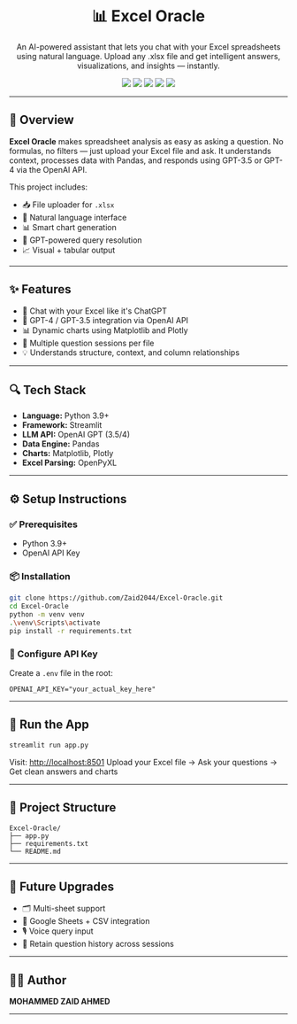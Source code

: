 <h1 align="center">📊 Excel Oracle</h1>
<p align="center">
  An AI-powered assistant that lets you chat with your Excel spreadsheets using natural language. Upload any .xlsx file and get intelligent answers, visualizations, and insights — instantly.
</p>

<p align="center">
  <img src="https://img.shields.io/badge/Python-3776AB?style=flat&logo=python&logoColor=white"/>
  <img src="https://img.shields.io/badge/OpenAI_API-03A9F4?style=flat&logo=openai&logoColor=white"/>
  <img src="https://img.shields.io/badge/Pandas-150458?style=flat&logo=pandas&logoColor=white"/>
  <img src="https://img.shields.io/badge/Streamlit-FF4B4B?style=flat&logo=streamlit&logoColor=white"/>
  <img src="https://img.shields.io/badge/Excel-217346?style=flat&logo=microsoft-excel&logoColor=white"/>
</p>

---

## 🧠 Overview

**Excel Oracle** makes spreadsheet analysis as easy as asking a question. No formulas, no filters — just upload your Excel file and ask. It understands context, processes data with Pandas, and responds using GPT-3.5 or GPT-4 via the OpenAI API.

This project includes:

* 📥 File uploader for `.xlsx`
* 💬 Natural language interface
* 📊 Smart chart generation
* 🧠 GPT-powered query resolution
* 📈 Visual + tabular output

---

## ✨ Features

* 🤖 Chat with your Excel like it's ChatGPT
* 🧠 GPT-4 / GPT-3.5 integration via OpenAI API
* 📊 Dynamic charts using Matplotlib and Plotly
* 📄 Multiple question sessions per file
* 💡 Understands structure, context, and column relationships

---

## 🔍 Tech Stack

* **Language:** Python 3.9+
* **Framework:** Streamlit
* **LLM API:** OpenAI GPT (3.5/4)
* **Data Engine:** Pandas
* **Charts:** Matplotlib, Plotly
* **Excel Parsing:** OpenPyXL

---

## ⚙️ Setup Instructions

### ✅ Prerequisites

* Python 3.9+
* OpenAI API Key

### 📦 Installation

```bash
git clone https://github.com/Zaid2044/Excel-Oracle.git
cd Excel-Oracle
python -m venv venv
.\venv\Scripts\activate
pip install -r requirements.txt
```

### 🔐 Configure API Key

Create a `.env` file in the root:

```env
OPENAI_API_KEY="your_actual_key_here"
```

---

## 🚀 Run the App

```bash
streamlit run app.py
```

Visit: [http://localhost:8501](http://localhost:8501)
Upload your Excel file → Ask your questions → Get clean answers and charts

---

## 📁 Project Structure

```
Excel-Oracle/
├── app.py
├── requirements.txt
└── README.md
```

---

## 🧩 Future Upgrades

* 🗂️ Multi-sheet support
* 🧮 Google Sheets + CSV integration
* 🎙️ Voice query input
* 🔄 Retain question history across sessions

---

## 🧑‍💻 Author
**MOHAMMED ZAID AHMED**

---
